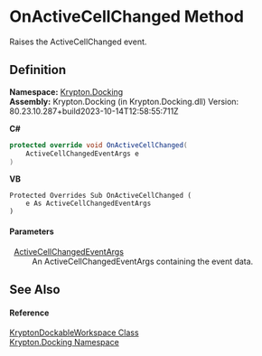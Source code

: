 # OnActiveCellChanged Method


Raises the ActiveCellChanged event.



## Definition
**Namespace:** <a href="98399376-cf41-9454-4b4d-4fab2ca20bc7.md">Krypton.Docking</a>  
**Assembly:** Krypton.Docking (in Krypton.Docking.dll) Version: 80.23.10.287+build2023-10-14T12:58:55:711Z

**C#**
``` C#
protected override void OnActiveCellChanged(
	ActiveCellChangedEventArgs e
)
```
**VB**
``` VB
Protected Overrides Sub OnActiveCellChanged ( 
	e As ActiveCellChangedEventArgs
)
```



#### Parameters
<dl><dt>  <a href="c92ccd11-90fc-4823-0833-703a832ec1e3.md">ActiveCellChangedEventArgs</a></dt><dd>An ActiveCellChangedEventArgs containing the event data.</dd></dl>

## See Also


#### Reference
<a href="15018b77-804e-6e51-4b3e-6f608c90d147.md">KryptonDockableWorkspace Class</a>  
<a href="98399376-cf41-9454-4b4d-4fab2ca20bc7.md">Krypton.Docking Namespace</a>  
